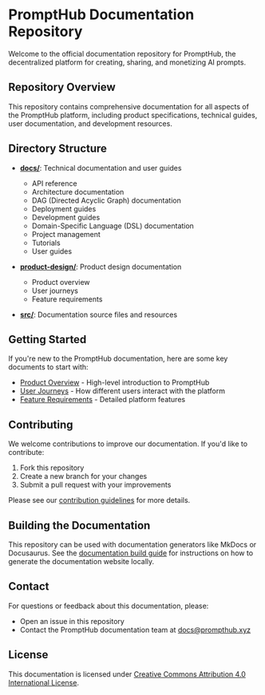 # PromptHub Documentation Repository

Welcome to the official documentation repository for PromptHub, the decentralized platform for creating, sharing, and monetizing AI prompts.

## Repository Overview

This repository contains comprehensive documentation for all aspects of the PromptHub platform, including product specifications, technical guides, user documentation, and development resources.

## Directory Structure

- **[docs/](docs/)**: Technical documentation and user guides
  - API reference
  - Architecture documentation
  - DAG (Directed Acyclic Graph) documentation
  - Deployment guides
  - Development guides
  - Domain-Specific Language (DSL) documentation
  - Project management
  - Tutorials
  - User guides

- **[product-design/](product-design/)**: Product design documentation
  - Product overview
  - User journeys
  - Feature requirements

- **[src/](src/)**: Documentation source files and resources

## Getting Started

If you're new to the PromptHub documentation, here are some key documents to start with:

- [Product Overview](product-design/ProductOverview.md) - High-level introduction to PromptHub
- [User Journeys](product-design/UserJourneys.md) - How different users interact with the platform
- [Feature Requirements](product-design/FeatureRequirements.md) - Detailed platform features

## Contributing

We welcome contributions to improve our documentation. If you'd like to contribute:

1. Fork this repository
2. Create a new branch for your changes
3. Submit a pull request with your improvements

Please see our [contribution guidelines](docs/development/CONTRIBUTING.md) for more details.

## Building the Documentation

This repository can be used with documentation generators like MkDocs or Docusaurus. See the [documentation build guide](docs/development/building-docs.md) for instructions on how to generate the documentation website locally.

## Contact

For questions or feedback about this documentation, please:

- Open an issue in this repository
- Contact the PromptHub documentation team at docs@prompthub.xyz

## License

This documentation is licensed under [Creative Commons Attribution 4.0 International License](LICENSE). 